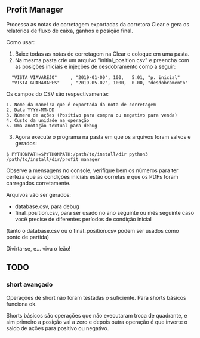 ## Profit Manager

Processa as notas de corretagem exportadas da corretora Clear e gera os relatórios de fluxo de caixa, ganhos e posição final. 

Como usar:

1) Baixe todas as notas de corretagem na Clear e coloque em uma pasta.
2) Na mesma pasta crie um arquivo "initial_position.csv" e preencha com as posições iniciais e injeções de desdobramento 
como a seguir:

```
  "VISTA VIAVAREJO"     , "2019-01-00", 100,   5.01, "p. inicial"
  "VISTA GUARARAPES"    , "2019-05-02", 1000,  0.00, "desdobramento"
```
Os campos do CSV são respectivamente:

    1. Nome da maneira que é exportada da nota de corretagem
    2. Data YYYY-MM-DD
    3. Número de ações (Positivo para compra ou negativo para venda)
    4. Custo da unidade na operação
    5. Uma anotação textual para debug

3) Agora execute o programa na pasta em que os arquivos foram salvos e gerados:

```
$ PYTHONPATH=$PYTHONPATH:/path/to/install/dir python3 /path/to/install/dir/profit_manager
```

Observe a mensagens no console, verifique bem os números para ter certeza que as condições iniciais estão corretas 
e que os PDFs foram carregados corretamente.

Arquivos vão ser gerados: 

- database.csv, para debug
- final_position.csv, para ser usado no ano seguinte ou mês seguinte caso você precise de diferentes períodos de condição inicial

(tanto o database.csv ou o final_position.csv podem ser usados como ponto de partida)

Divirta-se, e... viva o leão!


## TODO

### short avançado
Operações de short não foram testadas o suficiente. Para shorts básicos 
funciona ok.

Shorts básicos são operações que não executaram troca de quadrante, e sim
primeiro a posição vai a zero e depois outra operação é que inverte 
o saldo de ações para positivo ou negativo.

